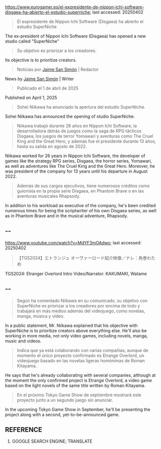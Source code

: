 https://www.eurogamer.es/el-expresidente-de-nippon-ichi-software-disgaea-ha-abierto-el-estudio-superniche; last accessed: 20250402

> El expresidente de Nippon Ichi Software (Disgaea) ha abierto el estudio SuperNiche

The ex-president of Nippon Ichi Software (Disgaea) has opened a new studio called "SuperNiche"

> Su objetivo es priorizar a los creadores.

Its objective is to prioritize creators.

> Noticias por [Jaime San Simón](https://www.eurogamer.es/authors/jaime-san-simon) | Redactor

News by [Jaime San Simón](https://www.eurogamer.es/authors/jaime-san-simon) | Writer

> Publicado el 1 de abril de 2025

Published on April 1, 2025

> Sohei Niikawa ha anunciado la apertura del estudio SuperNiche.

Sohei Niikawa has announced the opening of studio SuperNiche.

> Niikawa trabajó durante 26 años en Nippon Ichi Software, la desarrolladora detrás de juegos como la saga de RPG tácticos Disgaea, los juegos de terror Yomawari y aventuras como The Cruel King and the Great Hero, y además fue el presidente durante 13 años, hasta su salida en agosto de 2022.

Niikawa worked for 26 years in Nippon Ichi Software, the developer of games like the strategy RPG series, Disgaea, the horror series, Yomawari, as well as adventures like The Cruel King and the Great Hero. Moreover, he was president of the company for 13 years until his departure in August 2022. 

> Además de sus cargos ejecutivos, tiene numerosos créditos como guionista en la propia serie Disgaea, en Phantom Brave o en las aventuras musicales Rhapsody. 

In addition to his workload as executive of the company, he's been credited numerous times for being the scriptwriter of his own Disgaea series, as well as in Phantom Brave and in the musical adventure, Rhapsody.

## --

https://www.youtube.com/watch?v=MdYF3mOAdwo; last accessed: 20250402

> 【TGS2024】エトランジュ オーヴァーロード紹介映像／ナレ：角巻わため 

TGS2024: Etranger Overlord Intro Video/Narrator: KAKUMAKI, Watame

## --

> Según ha comentado Niikawa en su comunicado, su objetivo con SuperNiche es priorizar a los creadores por encima de todo y trabajará en más medios además del videojuego, como novelas, manga, música y vídeo.

In a public statement, Mr. Niikawa explained that his objective with SuperNiche is to prioritize creators above everything else. He'll also be working in more media, not only video games, including novels, manga, music and videos. 

> Indica que ya está colaborando con varias compañías, aunque de momento el único proyecto confirmado es Etrange Overlord, un videojuego basado en las novelas ligeras homónimas de Roman Kitayama.

He says that he's already collaborating with several companies, although at the moment the only confirmed project is Etrange Overlord, a video game based on the light novels of the same title written by Roman Kitayama.

> En el próximo Tokyo Game Show de septiembre mostrará este proyecto junto a un segundo juego sin anunciar. 

In the upcoming Tokyo Game Show in September, he'll be presenting the project along with a second, yet-to-be-announced  game.

## REFERENCE

1) GOOGLE SEARCH ENGINE; TRANSLATE